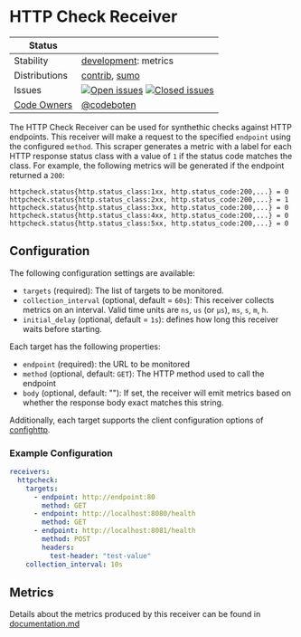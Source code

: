 # HTTP Check Receiver

<!-- status autogenerated section -->
| Status        |           |
| ------------- |-----------|
| Stability     | [development]: metrics   |
| Distributions | [contrib], [sumo] |
| Issues        | [![Open issues](https://img.shields.io/github/issues-search/open-telemetry/opentelemetry-collector-contrib?query=is%3Aissue%20is%3Aopen%20label%3Areceiver%2Fhttpcheck%20&label=open&color=orange&logo=opentelemetry)](https://github.com/open-telemetry/opentelemetry-collector-contrib/issues?q=is%3Aopen+is%3Aissue+label%3Areceiver%2Fhttpcheck) [![Closed issues](https://img.shields.io/github/issues-search/open-telemetry/opentelemetry-collector-contrib?query=is%3Aissue%20is%3Aclosed%20label%3Areceiver%2Fhttpcheck%20&label=closed&color=blue&logo=opentelemetry)](https://github.com/open-telemetry/opentelemetry-collector-contrib/issues?q=is%3Aclosed+is%3Aissue+label%3Areceiver%2Fhttpcheck) |
| [Code Owners](https://github.com/open-telemetry/opentelemetry-collector-contrib/blob/main/CONTRIBUTING.md#becoming-a-code-owner)    | [@codeboten](https://www.github.com/codeboten) |

[development]: https://github.com/open-telemetry/opentelemetry-collector#development
[contrib]: https://github.com/open-telemetry/opentelemetry-collector-releases/tree/main/distributions/otelcol-contrib
[sumo]: https://github.com/SumoLogic/sumologic-otel-collector
<!-- end autogenerated section -->

The HTTP Check Receiver can be used for synthethic checks against HTTP endpoints. This receiver will make a request to the specified `endpoint` using the
configured `method`. This scraper generates a metric with a label for each HTTP response status class with a value of `1` if the status code matches the
class. For example, the following metrics will be generated if the endpoint returned a `200`:

```
httpcheck.status{http.status_class:1xx, http.status_code:200,...} = 0
httpcheck.status{http.status_class:2xx, http.status_code:200,...} = 1
httpcheck.status{http.status_class:3xx, http.status_code:200,...} = 0
httpcheck.status{http.status_class:4xx, http.status_code:200,...} = 0
httpcheck.status{http.status_class:5xx, http.status_code:200,...} = 0
```

## Configuration

The following configuration settings are available:

- `targets` (required): The list of targets to be monitored.
- `collection_interval` (optional, default = `60s`): This receiver collects metrics on an interval. Valid time units are `ns`, `us` (or `µs`), `ms`, `s`, `m`, `h`.
- `initial_delay` (optional, default = `1s`): defines how long this receiver waits before starting.

Each target has the following properties:

- `endpoint` (required): the URL to be monitored
- `method` (optional, default: `GET`): The HTTP method used to call the endpoint
- `body` (optional, default: ""): If set, the receiver will emit metrics based on whether the response body exact matches this string.

Additionally, each target supports the client configuration options of [confighttp].

### Example Configuration

```yaml
receivers:
  httpcheck:
    targets:
      - endpoint: http://endpoint:80
        method: GET
      - endpoint: http://localhost:8080/health
        method: GET
      - endpoint: http://localhost:8081/health
        method: POST
        headers:
          test-header: "test-value"
    collection_interval: 10s
```

## Metrics

Details about the metrics produced by this receiver can be found in [documentation.md](./documentation.md)

[confighttp]: https://github.com/open-telemetry/opentelemetry-collector/tree/main/config/confighttp#client-configuration